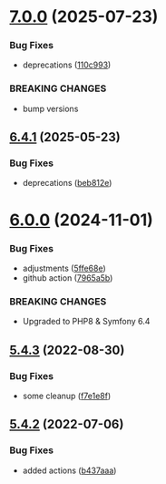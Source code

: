 # [7.0.0](https://github.com/netbull/SettingsBundle/compare/v6.4.1...v7.0.0) (2025-07-23)


### Bug Fixes

* deprecations ([110c993](https://github.com/netbull/SettingsBundle/commit/110c9936a43a635bfbabbf6d5fb3f5c77c564e9b))


### BREAKING CHANGES

* bump versions

## [6.4.1](https://github.com/netbull/SettingsBundle/compare/v6.4.0...v6.4.1) (2025-05-23)


### Bug Fixes

* deprecations ([beb812e](https://github.com/netbull/SettingsBundle/commit/beb812eea412f2b2209404089131ea277ddbc9a2))

# [6.0.0](https://github.com/netbull/SettingsBundle/compare/v5.4.3...v6.0.0) (2024-11-01)


### Bug Fixes

* adjustments ([5ffe68e](https://github.com/netbull/SettingsBundle/commit/5ffe68e29632d2ea5c4122dea507ce8fe9593e85))
* github action ([7965a5b](https://github.com/netbull/SettingsBundle/commit/7965a5b425574fa301b0cd9ca5df6ad91ee0157a))


### BREAKING CHANGES

* Upgraded to PHP8 & Symfony 6.4

## [5.4.3](https://github.com/netbull/SettingsBundle/compare/v5.4.2...v5.4.3) (2022-08-30)


### Bug Fixes

* some cleanup ([f7e1e8f](https://github.com/netbull/SettingsBundle/commit/f7e1e8fc96e71c158cf4a8c17e3d301b8f4c8a11))

## [5.4.2](https://github.com/netbull/SettingsBundle/compare/v5.4.1...v5.4.2) (2022-07-06)


### Bug Fixes

* added actions ([b437aaa](https://github.com/netbull/SettingsBundle/commit/b437aaa2ff99c14aacae91b5531bc61ee452d471))
